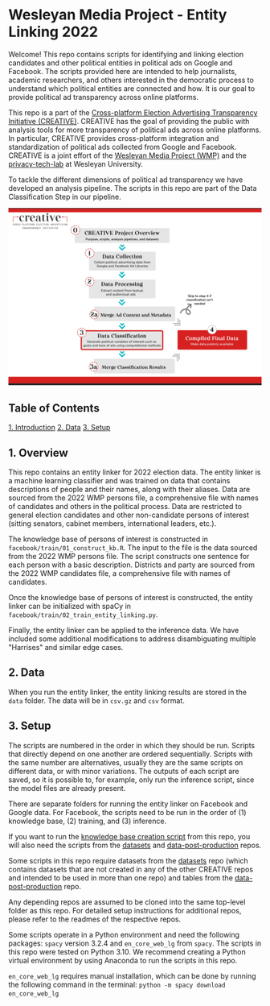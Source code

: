 # Wesleyan Media Project - Entity Linking 2022

Welcome! This repo contains scripts for identifying and linking election candidates and other political entities in political ads on Google and Facebook. The scripts provided here are intended to help journalists, academic researchers, and others interested in the democratic process to understand which political entities are connected and how. It is our goal to provide political ad transparency across online platforms.

This repo is a part of the [Cross-platform Election Advertising Transparency Initiative (CREATIVE)](https://www.creativewmp.com/). CREATIVE has the goal of providing the public with analysis tools for more transparency of political ads across online platforms. In particular, CREATIVE provides cross-platform integration and standardization of political ads collected from Google and Facebook. CREATIVE is a joint effort of the [Wesleyan Media Project (WMP)](https://mediaproject.wesleyan.edu/) and the [privacy-tech-lab](https://privacytechlab.org/) at Wesleyan University.

To tackle the different dimensions of political ad transparency we have developed an analysis pipeline. The scripts in this repo are part of the Data Classification Step in our pipeline.

![A picture of the repo pipeline with this repo highlighted](Creative_Pipelines.png)

## Table of Contents

[1. Introduction](#1-overview)
[2. Data](#2-data)
[3. Setup](#3-setup)

## 1. Overview

This repo contains an entity linker for 2022 election data. The entity linker is a machine learning classifier and was trained on data that contains descriptions of people and their names, along with their aliases. Data are sourced from the 2022 WMP persons file, a comprehensive file with names of candidates and others in the political process. Data are restricted to general election candidates and other non-candidate persons of interest (sitting senators, cabinet members, international leaders, etc.).

The knowledge base of persons of interest is constructed in `facebook/train/01_construct_kb.R`. The input to the file is the data sourced from the 2022 WMP persons file. The script constructs one sentence for each person with a basic description. Districts and party are sourced from the 2022 WMP candidates file, a comprehensive file with names of candidates.

Once the knowledge base of persons of interest is constructed, the entity linker can be initialized with spaCy in `facebook/train/02_train_entity_linking.py`.

Finally, the entity linker can be applied to the inference data. We have included some additional modifications to address disambiguating multiple "Harrises" and similar edge cases.

## 2. Data

When you run the entity linker, the entity linking results are stored in the `data` folder. The data will be in `csv.gz` and `csv` format.

## 3. Setup

The scripts are numbered in the order in which they should be run. Scripts that directly depend on one another are ordered sequentially. Scripts with the same number are alternatives, usually they are the same scripts on different data, or with minor variations. The outputs of each script are saved, so it is possible to, for example, only run the inference script, since the model files are already present.

There are separate folders for running the entity linker on Facebook and Google data. For Facebook, the scripts need to be run in the order of (1) knowledge base, (2) training, and (3) inference.

If you want to run the [knowledge base creation script](https://github.com/Wesleyan-Media-Project/entity_linking_2022/tree/main/facebook/knowledge_base) from this repo, you will also need the scripts from the [datasets](https://github.com/Wesleyan-Media-Project/datasets) and [data-post-production](https://github.com/Wesleyan-Media-Project/data-post-production) repos.

Some scripts in this repo require datasets from the [datasets](https://github.com/Wesleyan-Media-Project/datasets) repo (which contains datasets that are not created in any of the other CREATIVE repos and intended to be used in more than one repo) and tables from the [data-post-production](https://github.com/Wesleyan-Media-Project/data-post-production) repo.

Any depending repos are assumed to be cloned into the same top-level folder as this repo. For detailed setup instructions for additional repos, please refer to the readmes of the respective repos.

Some scripts operate in a Python environment and need the following packages: `spacy` version 3.2.4 and `en_core_web_lg` from `spacy`. The scripts in this repo were tested on Python 3.10. We recommend creating a Python virtual environment by using Anaconda to run the scripts in this repo.

`en_core_web_lg` requires manual installation, which can be done by running the following command in the terminal:
`python -m spacy download en_core_web_lg`
